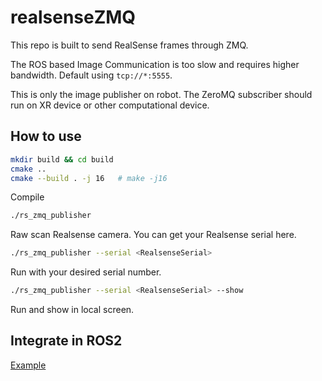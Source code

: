 # realsenseZMQ

This repo is built to send RealSense frames through ZMQ.

The ROS based Image Communication is too slow and requires higher bandwidth. Default using `tcp://*:5555`.

This is only the image publisher on robot. The ZeroMQ subscriber should run on XR device or other computational device.

## How to use
```bash
mkdir build && cd build
cmake ..
cmake --build . -j 16   # make -j16
```
Compile

```bash
./rs_zmq_publisher
```
Raw scan Realsense camera. You can get your Realsense serial here.

```bash
./rs_zmq_publisher --serial <RealsenseSerial>
```
Run with your desired serial number.

```bash
./rs_zmq_publisher --serial <RealsenseSerial> --show
```
Run and show in local screen.

## Integrate in ROS2
[Example](https://github.com/AlfredMoore/stretch_ros2/tree/humble/external_dev)
